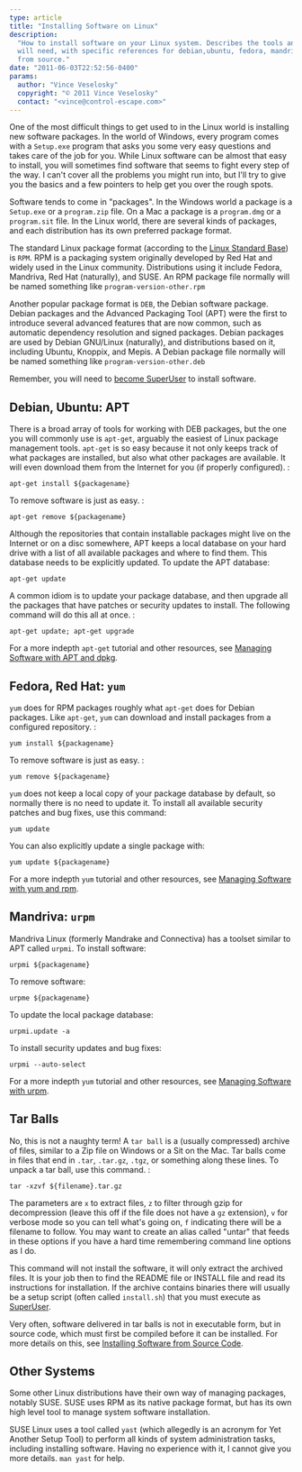 ```yaml
---
type: article
title: "Installing Software on Linux"
description:
  "How to install software on your Linux system. Describes the tools and commands you
  will need, with specific references for debian,ubuntu, fedora, mandriva, and compiling
  from source."
date: "2011-06-03T22:52:56-0400"
params:
  author: "Vince Veselosky"
  copyright: "© 2011 Vince Veselosky"
  contact: "<vince@control-escape.com>"
---
```


One of the most difficult things to get used to in the Linux world is installing new
software packages. In the world of Windows, every program comes with a `Setup.exe`
program that asks you some very easy questions and takes care of the job for you. While
Linux software can be almost that easy to install, you will sometimes find software that
seems to fight every step of the way. I can\'t cover all the problems you might run
into, but I\'ll try to give you the basics and a few pointers to help get you over the
rough spots.

Software tends to come in \"packages\". In the Windows world a package is a `Setup.exe`
or a `program.zip` file. On a Mac a package is a `program.dmg` or a `program.sit` file.
In the Linux world, there are several kinds of packages, and each distribution has its
own preferred package format.

The standard Linux package format (according to the
[Linux Standard Base](http://en.wikipedia.org/wiki/Linux_Standard_Base)) is `RPM`. RPM
is a packaging system originally developed by Red Hat and widely used in the Linux
community. Distributions using it include Fedora, Mandriva, Red Hat (naturally), and
SUSE. An RPM package file normally will be named something like
`program-version-other.rpm`

Another popular package format is `DEB`, the Debian software package. Debian packages
and the Advanced Packaging Tool (APT) were the first to introduce several advanced
features that are now common, such as automatic dependency resolution and signed
packages. Debian packages are used by Debian GNU/Linux (naturally), and distributions
based on it, including Ubuntu, Knoppix, and Mepis. A Debian package file normally will
be named something like `program-version-other.deb`

Remember, you will need to [become SuperUser](users-groups#becoming-superuser) to
install software.

## Debian, Ubuntu: APT

There is a broad array of tools for working with DEB packages, but the one you will
commonly use is `apt-get`, arguably the easiest of Linux package management tools.
`apt-get` is so easy because it not only keeps track of what packages are installed, but
also what other packages are available. It will even download them from the Internet for
you (if properly configured). :

    apt-get install ${packagename}

To remove software is just as easy. :

    apt-get remove ${packagename}

Although the repositories that contain installable packages might live on the Internet
or on a disc somewhere, APT keeps a local database on your hard drive with a list of all
available packages and where to find them. This database needs to be explicitly updated.
To update the APT database:

    apt-get update

A common idiom is to update your package database, and then upgrade all the packages
that have patches or security updates to install. The following command will do this all
at once. :

    apt-get update; apt-get upgrade

For a more indepth `apt-get` tutorial and other resources, see
[Managing Software with APT and dpkg](lx-swinstall-apt).

## Fedora, Red Hat: `yum`

`yum` does for RPM packages roughly what `apt-get` does for Debian packages. Like
`apt-get`, `yum` can download and install packages from a configured repository. :

    yum install ${packagename}

To remove software is just as easy. :

    yum remove ${packagename}

`yum` does not keep a local copy of your package database by default, so normally there
is no need to update it. To install all available security patches and bug fixes, use
this command:

    yum update

You can also explicitly update a single package with:

    yum update ${packagename}

For a more indepth `yum` tutorial and other resources, see
[Managing Software with yum and rpm](lx-swinstall-yum).

## Mandriva: `urpm`

Mandriva Linux (formerly Mandrake and Connectiva) has a toolset similar to APT called
`urpmi`. To install software:

    urpmi ${packagename}

To remove software:

    urpme ${packagename}

To update the local package database:

    urpmi.update -a

To install security updates and bug fixes:

    urpmi --auto-select

For a more indepth `yum` tutorial and other resources, see
[Managing Software with urpm](lx-swinstall-urpm).

## Tar Balls

No, this is not a naughty term! A `tar ball` is a (usually compressed) archive of files,
similar to a Zip file on Windows or a Sit on the Mac. Tar balls come in files that end
in `.tar`, `.tar.gz`, `.tgz`, or something along these lines. To unpack a tar ball, use
this command. :

    tar -xzvf ${filename}.tar.gz

The parameters are `x` to extract files, `z` to filter through gzip for decompression
(leave this off if the file does not have a `gz` extension), `v` for verbose mode so you
can tell what\'s going on, `f` indicating there will be a filename to follow. You may
want to create an alias called \"untar\" that feeds in these options if you have a hard
time remembering command line options as I do.

This command will not install the software, it will only extract the archived files. It
is your job then to find the README file or INSTALL file and read its instructions for
installation. If the archive contains binaries there will usually be a setup script
(often called `install.sh`) that you must execute as
[SuperUser](users-groups#becoming-superuser).

Very often, software delivered in tar balls is not in executable form, but in source
code, which must first be compiled before it can be installed. For more details on this,
see [Installing Software from Source Code](lx-swinstall-tar).

## Other Systems

Some other Linux distributions have their own way of managing packages, notably SUSE.
SUSE uses RPM as its native package format, but has its own high level tool to manage
system software installation.

SUSE Linux uses a tool called `yast` (which allegedly is an acronym for Yet Another
Setup Tool) to perform all kinds of system administration tasks, including installing
software. Having no experience with it, I cannot give you more details. `man yast` for
help.
